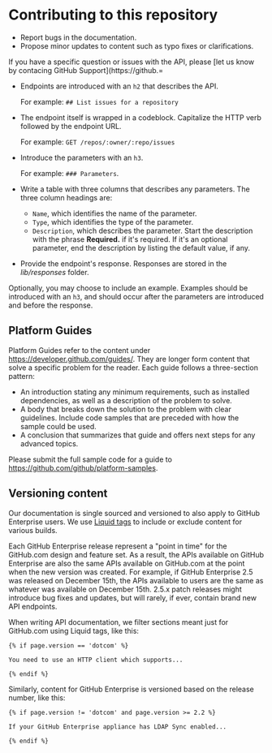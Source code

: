 # Contributing to this repository

- Report bugs in the documentation.
- Propose minor updates to content such as typo fixes or clarifications.

If you have a specific question or issues with the API, please [let us know by contacing GitHub Support](https://github.=
- Endpoints are introduced with an `h2` that describes the API.

   For example: `## List issues for a repository`

- The endpoint itself is wrapped in a codeblock. Capitalize the HTTP verb followed by the endpoint URL.

   For example: `GET /repos/:owner/:repo/issues`

- Introduce the parameters with an `h3`.

  For example: `### Parameters`.

- Write a table with three columns that describes any parameters. The three column headings are:
  - `Name`, which identifies the name of the parameter.
  - `Type`, which identifies the type of the parameter.
  - `Description`, which describes the parameter. Start the description with the phrase **Required.** if it's required. If it's an optional parameter, end the description by listing the default value, if any.
- Provide the endpoint's response. Responses are stored in the _lib/responses_ folder.

Optionally, you may choose to include an example. Examples should be introduced with an `h3`, and should occur after the parameters are introduced and before the response.

## Platform Guides

Platform Guides refer to the content under <https://developer.github.com/guides/>. They are longer form content that solve a specific problem for the reader. Each guide follows a three-section pattern:

- An introduction stating any minimum requirements, such as installed dependencies, as well as a description of the problem to solve.
- A body that breaks down the solution to the problem with clear guidelines. Include code samples that are preceded with how the sample could be used.
- A conclusion that summarizes that guide and offers next steps for any advanced topics.

Please submit the full sample code for a guide to <https://github.com/github/platform-samples>.

## Versioning content

Our documentation is single sourced and versioned to also apply to GitHub Enterprise users. We use [Liquid tags](https://help.shopify.com/themes/liquid/basics#tags) to include or exclude content for various builds.

Each GitHub Enterprise release represent a "point in time" for the GitHub.com design and feature set. As a result, the APIs available on GitHub Enterprise are also the same APIs available on GitHub.com at the point when the new version was created. For example, if GitHub Enterprise 2.5 was released on December 15th, the APIs available to users are the same as whatever was available on December 15th. 2.5.x patch releases might introduce bug fixes and updates, but will rarely, if ever, contain brand new API endpoints.

When writing API documentation, we filter sections meant just for GitHub.com using Liquid tags, like this:

```
{% if page.version == 'dotcom' %}

You need to use an HTTP client which supports...

{% endif %}
```

Similarly, content for GitHub Enterprise is versioned based on the release number, like this:

```
{% if page.version != 'dotcom' and page.version >= 2.2 %}

If your GitHub Enterprise appliance has LDAP Sync enabled...

{% endif %}
```
